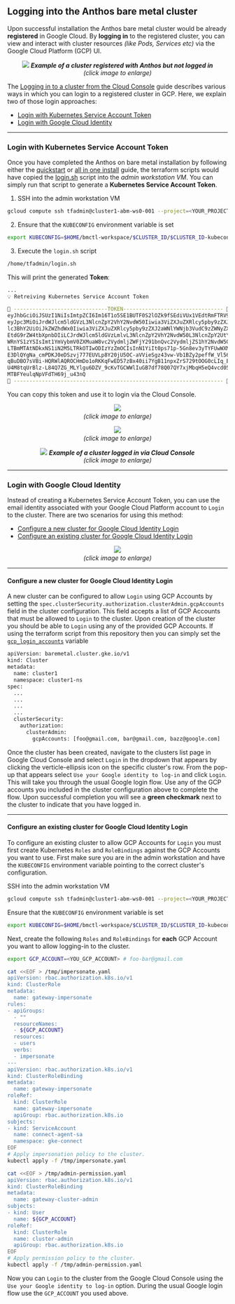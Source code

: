 ## Logging into the Anthos bare metal cluster

Upon successful installation the Anthos bare metal cluster would be already **registered**
in Google Cloud. By **logging in** to the registered cluster, you can view and interact with
cluster resources _(like Pods, Services etc)_ via the Google Cloud Platform (GCP) UI.

<p align="center">
  <img src="images/registered_cluster.png">
  <em>
    <b>Example of a cluster registered with Anthos but not logged in</b>
    </br>
    (click image to enlarge)
  </em>
</p>

The [Logging in to a cluster from the Cloud Console](https://cloud.google.com/anthos/multicluster-management/console/logging-in/) guide describes various ways in which you can login to a
registered cluster in GCP. Here, we explain two of those login approaches:
  - [Login with Kubernetes Service Account Token](#login-with-kubernetes-service-account-token)
  - [Login with Google Cloud Identity](#login-with-google-cloud-identity)
---
### Login with Kubernetes Service Account Token

Once you have completed the Anthos on bare metal installation by following either
the [quickstart](quickstart.md) or [all in one install](one_click_install.md) guide,
the terraform scripts would have copied the [login.sh](/anthos-bm-gcp-terraform/resources/login.sh) script into the _admin workstation VM_. You can simply run that script to generate a
**Kubernetes Service Account Token**.

1. SSH into the admin workstation VM
```sh
gcloud compute ssh tfadmin@cluster1-abm-ws0-001 --project=<YOUR_PROJECT> --zone=<YOUR_ZONE>
```

2. Ensure that the `KUBECONFIG` environment variable is set
```sh
export KUBECONFIG=$HOME/bmctl-workspace/$CLUSTER_ID/$CLUSTER_ID-kubeconfig
```

3. Execute the `login.sh` script
```sh
/home/tfadmin/login.sh
```

This will print the generated **Token**:
```sh
...
💡 Retreiving Kubernetes Service Account Token

🚀 ------------------------------TOKEN-------------------------------- 🚀
eyJhbGciOiJSUzI1NiIsImtpZCI6Im16T1o5SE1BUTF0S2lOZk9fSEdiVUx1VEdtRmFTRV9xb0s2TmZ0WVFQQ3MifQ.
eyJpc3MiOiJrdWJlcm5ldGVzL3NlcnZpY2VhY2NvdW50Iiwia3ViZXJuZXRlcy5pby9zZXJ2aWNlYWNjb3VudC9uYW1
lc3BhY2UiOiJkZWZhdWx0Iiwia3ViZXJuZXRlcy5pby9zZXJ2aWNlYWNjb3VudC9zZWNyZXQubmFtZSI6ImVkZ2Etc2
EtdG9rZW4tbXpnbDIiLCJrdWJlcm5ldGVzLmlvL3NlcnZpY2VhY2NvdW50L3NlcnZpY2UtYWNjb3VudC5uYW1lIjoiZ
WRnYS1zYSIsImt1YmVybmV0ZXMuaW8vc2VydmljZWFjY291bnQvc2VydmljZS1hY2NvdW50LnVpZCI6IjJhMjI1MDIz
LTBmMTAtNDkxNS1iN2M5LTRkOTIwODIzYzZmOCIsInN1YiIt0ps71p-5Gn8ev3yTYFUwWXMAGVHEvc-93LuJDQQmfVE
E3DlQYgNa_cmPDKJ0eDSzvj777EUVLp8Y20jU5OC-aVVieSgz43vw-Vb1BZy2peffW_Vl566P_xIyc-0XNeuN0ic2G1
qBuDBO7sVBi-HQRWlAQROCHmDo1oRKKqFwED57zBx40ii7YgB11npxZrS729tOOG0cLIq_EQtu1QbTldjrEak02L9Bw
U4M8tqUrBlz-L84Q7ZG_MLYlgu6DZV_9cKvTGCWWlIuGB7df78Q07QY7xjMbqH5eQ4vcd05X0h5wGwbQGf3X2jUQ_zB
MTBFYeulqNpVFdTH69j_u43nQ
🚀 ------------------------------------------------------------------- 🚀
```

You can copy this token and use it to login via the Cloud Console.

<p align="center">
  <img src="images/login.png">
  <em>
    </br>
    (click image to enlarge)
  </em>
</p>

<p align="center">
  <img src="images/token_login.png">
  <em>
    </br>
    (click image to enlarge)
  </em>
</p>

<p align="center">
  <img src="images/logout.png">
  <em>
    <b>Example of a cluster logged in via Cloud Console</b>
    </br>
    (click image to enlarge)
  </em>
</p>

---

### Login with Google Cloud Identity

Instead of creating a Kubernetes Service Account Token, you can use the email
identity associated with your Google Cloud Platform account to `Login` to the
cluster. There are two scenarios for using this method:

  - [Configure a new cluster for Google Cloud Identity Login](#configure-a-new-cluster-for-google-cloud-identity-login)
  - [Configure an existing cluster for Google Cloud Identity Login](#configure-an-existing-cluster-for-google-cloud-identity-login)

<p align="center">
  <img src="images/gcp_account_login.png">
  <em>
    </br>
    (click image to enlarge)
  </em>
</p>

---
#### Configure a new cluster for Google Cloud Identity Login
A new cluster can be configured to allow `Login` using GCP Accounts by
setting the `spec.clusterSecurity.authorization.clusterAdmin.gcpAccounts`
field in the cluster configuration. This field accepts a list of GCP Accounts
that must be allowed to `Login` to the cluster. Upon creation of the cluster
you should be able to `Login` using any of the provided GCP Accounts. If using
the terraform script from this repository then you can simply set the
[`gcp_login_accounts`](/anthos-bm-gcp-terraform/variables.tf#181) variable

```sh
apiVersion: baremetal.cluster.gke.io/v1
kind: Cluster
metadata:
  name: cluster1
  namespace: cluster1-ns
spec:
  ...
  ...
  ...
  ...
  clusterSecurity:
    authorization:
      clusterAdmin:
        gcpAccounts: [foo@gmail.com, bar@gmail.com, bazz@google.com]
```
Once the cluster has been created, navigate to the clusters list page in Google
Cloud Console and select `Login` in the dropdown that appears by clicking the
verticle-ellipsis icon on the specific cluster's row. From the pop-up that
appears select `Use your Google identity to log-in` and click `Login`. This will
take you through the usual Google login flow. Use any of the GCP accounts you
included in the cluster configuration above to complete the flow. Upon
successful completion you will see a **green checkmark** next to the cluster to
indicate that you have logged in.

---
#### Configure an existing cluster for Google Cloud Identity Login

To configure an existing cluster to allow GCP Accounts for `Login` you must
first create Kubernetes `Roles` and `RoleBindings` against the GCP Accounts you
want to use. First make sure you are in the admin workstation and have the
`KUBECONFIG` environment variable pointing to the correct cluster's
configuration.

SSH into the admin workstation VM
```sh
gcloud compute ssh tfadmin@cluster1-abm-ws0-001 --project=<YOUR_PROJECT> --zone=<YOUR_ZONE>
```

Ensure that the `KUBECONFIG` environment variable is set
```sh
export KUBECONFIG=$HOME/bmctl-workspace/$CLUSTER_ID/$CLUSTER_ID-kubeconfig
```

Next, create the following `Roles` and `RoleBindings` for **each** GCP Account
you want to allow logging-in to the cluster.

```sh
export GCP_ACCOUNT=<YOU_GCP_ACCOUNT> # foo-bar@gmail.com
```
```sh
cat <<EOF > /tmp/impersonate.yaml
apiVersion: rbac.authorization.k8s.io/v1
kind: ClusterRole
metadata:
  name: gateway-impersonate
rules:
- apiGroups:
  - ""
  resourceNames:
  - ${GCP_ACCOUNT}
  resources:
  - users
  verbs:
  - impersonate
---
apiVersion: rbac.authorization.k8s.io/v1
kind: ClusterRoleBinding
metadata:
  name: gateway-impersonate
roleRef:
  kind: ClusterRole
  name: gateway-impersonate
  apiGroup: rbac.authorization.k8s.io
subjects:
- kind: ServiceAccount
  name: connect-agent-sa
  namespace: gke-connect
EOF
# Apply impersonation policy to the cluster.
kubectl apply -f /tmp/impersonate.yaml
```
```sh
cat <<EOF > /tmp/admin-permission.yaml
apiVersion: rbac.authorization.k8s.io/v1
kind: ClusterRoleBinding
metadata:
  name: gateway-cluster-admin
subjects:
- kind: User
  name: ${GCP_ACCOUNT}
roleRef:
  kind: ClusterRole
  name: cluster-admin
  apiGroup: rbac.authorization.k8s.io
EOF
# Apply permission policy to the cluster.
kubectl apply -f /tmp/admin-permission.yaml
```
Now you can `Login` to the cluster from the Google Cloud Console using
the `Use your Google identity to log-in` option. During the usual Google login
flow use the `GCP_ACCOUNT` you used above.